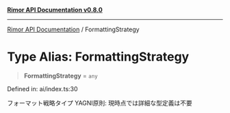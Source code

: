 [**Rimor API Documentation v0.8.0**](../README.md)

***

[Rimor API Documentation](../globals.md) / FormattingStrategy

# Type Alias: FormattingStrategy

> **FormattingStrategy** = `any`

Defined in: ai/index.ts:30

フォーマット戦略タイプ
YAGNI原則: 現時点では詳細な型定義は不要
